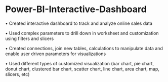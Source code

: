 # Power-BI-Interactive-Dashboard

• Created interactive dashboard to track and analyze online sales data

• Used complex parameters to drill down in worksheet and customization using filters and slicers

• Created connections, join new tables, calculations to manipulate data and enable user driven parameters for visualizations

• Used different types of customized visualization (bar chart, pie chart, donut chart, clustered bar chart, scatter chart, line chart, area chart, map, slicers, etc)
